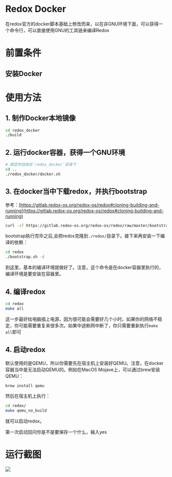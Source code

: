 # Redox Docker

在redox官方的docker脚本基础上修改而来，以在非GNU环境下面，可以获得一个命令行，可以直接使用GNU的工具链来编译Redox

# 前置条件

## 安装Docker

# 使用方法

## 1. 制作Docker本地镜像

```bash
cd redox_docker
./build
```

## 2. 运行docker容器，获得一个GNU环境

```bash
# 假定你目前在`redox_docker`目录下
cd ..
./redox_docker/docker.sh

```

## 3. 在docker当中下载redox，并执行bootstrap

参考：[https://gitlab.redox-os.org/redox-os/redox#cloning-building-and-running](https://gitlab.redox-os.org/redox-os/redox#cloning-building-and-running)

```bash
curl -sf https://gitlab.redox-os.org/redox-os/redox/raw/master/bootstrap.sh -o bootstrap.sh && bash -e bootstrap.sh

```

bootstrap执行完毕之后,会把redox克隆到`./redox/`目录下。接下来再安装一下编译的依赖：

```bash
cd redox
./bootstrap.sh -d
```

到这里，基本的编译环境就做好了。注意，这个命令是在docker容器里执行的，编译环境是要安装在容器里。

## 4. 编译redox

```bash
cd redox
make all
```

这一步最好给电脑插上电源，因为很可能会需要好几个小时。如果你的网络不稳定，你可能需要重复来很多次。如果中途断网中断了，你只需要重新执行`make all`即可

## 4. 启动redox

默认使用的是QEMU，所以你需要先在宿主机上安装好QEMU。注意，在docker容器当中是无法启动QEMU的。例如在MacOS Mojave上，可以通过brew安装QEMU：

```bash
brew install qemu
```

然后在宿主机上执行：

```bash
cd redox/
make qemu_no_build
```

就可以启动redox。

第一次启动回问你是不是要保存一个什么，输入yes

# 运行截图

![](https://github.com/thiswind/redox_docker/raw/master/screenshot.png)
